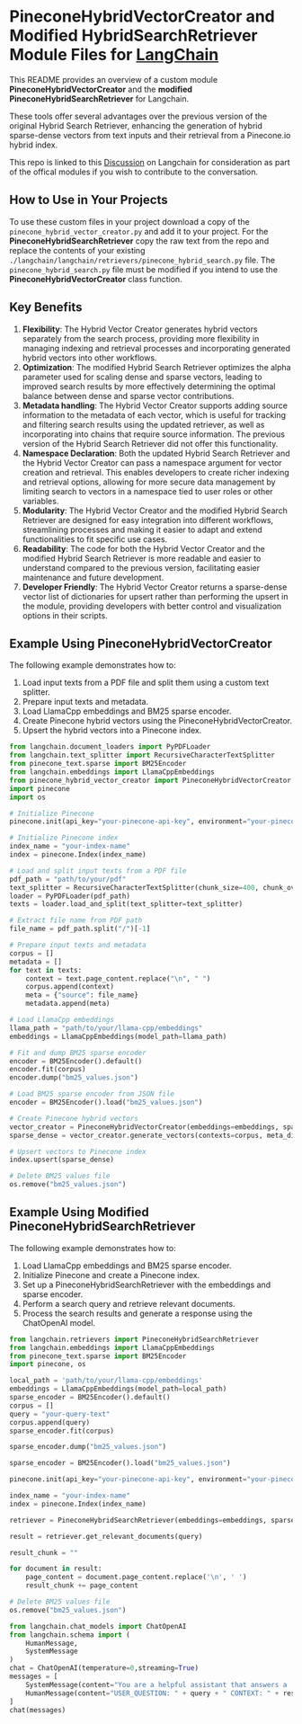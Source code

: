 # PineconeHybridVectorCreator and Modified HybridSearchRetriever Module Files for [LangChain](https://github.com/hwchase17/langchain)

This README provides an overview of a custom module **PineconeHybridVectorCreator** and the **modified PineconeHybridSearchRetriever** for Langchain. 

These tools offer several advantages over the previous version of the original Hybrid Search Retriever, enhancing the generation of hybrid sparse-dense vectors from text inputs and their retrieval from a Pinecone.io hybrid index.

This repo is linked to this [Discussion](https://github.com/hwchase17/langchain/discussions/3379) on Langchain for consideration as part of the offical modules if you wish to contribute to the conversation. 

## How to Use in Your Projects
To use these custom files in your project download a copy of the `pinecone_hybrid_vector_creator.py` and add it to your project.  For the **PineconeHybridSearchRetriever** copy the raw text from the repo and replace the contents of your existing `./langchain/langchain/retrievers/pinecone_hybrid_search.py` file.  The `pinecone_hybrid_search.py` file must be modified if you intend to use the **PineconeHybridVectorCreator** class function.



## Key Benefits

1. **Flexibility**: The Hybrid Vector Creator generates hybrid vectors separately from the search process, providing more flexibility in managing indexing and retrieval processes and incorporating generated hybrid vectors into other workflows.
2. **Optimization**: The modified Hybrid Search Retriever optimizes the alpha parameter used for scaling dense and sparse vectors, leading to improved search results by more effectively determining the optimal balance between dense and sparse vector contributions.
3. **Metadata handling**: The Hybrid Vector Creator supports adding source information to the metadata of each vector, which is useful for tracking and filtering search results using the updated retriever, as well as incorporating into chains that require source information. The previous version of the Hybrid Search Retriever did not offer this functionality.
4. **Namespace Declaration**: Both the updated Hybrid Search Retriever and the Hybrid Vector Creator can pass a namespace argument for vector creation and retrieval. This enables developers to create richer indexing and retrieval options, allowing for more secure data management by limiting search to vectors in a namespace tied to user roles or other variables.
5. **Modularity**: The Hybrid Vector Creator and the modified Hybrid Search Retriever are designed for easy integration into different workflows, streamlining processes and making it easier to adapt and extend functionalities to fit specific use cases.
6. **Readability**: The code for both the Hybrid Vector Creator and the modified Hybrid Search Retriever is more readable and easier to understand compared to the previous version, facilitating easier maintenance and future development.
7. **Developer Friendly**: The Hybrid Vector Creator returns a sparse-dense vector list of dictionaries for upsert rather than performing the upsert in the module, providing developers with better control and visualization options in their scripts.

## Example Using PineconeHybridVectorCreator

The following example demonstrates how to:

1. Load input texts from a PDF file and split them using a custom text splitter.
2. Prepare input texts and metadata.
3. Load LlamaCpp embeddings and BM25 sparse encoder.
4. Create Pinecone hybrid vectors using the PineconeHybridVectorCreator.
5. Upsert the hybrid vectors into a Pinecone index.

```python
from langchain.document_loaders import PyPDFLoader
from langchain.text_splitter import RecursiveCharacterTextSplitter
from pinecone_text.sparse import BM25Encoder
from langchain.embeddings import LlamaCppEmbeddings
from pinecone_hybrid_vector_creator import PineconeHybridVectorCreator
import pinecone
import os

# Initialize Pinecone
pinecone.init(api_key="your-pinecone-api-key", environment="your-pinecone-environment")

# Initialize Pinecone index
index_name = "your-index-name"
index = pinecone.Index(index_name)

# Load and split input texts from a PDF file
pdf_path = "path/to/your/pdf"
text_splitter = RecursiveCharacterTextSplitter(chunk_size=400, chunk_overlap=20, length_function=len)
loader = PyPDFLoader(pdf_path)
texts = loader.load_and_split(text_splitter=text_splitter)

# Extract file name from PDF path
file_name = pdf_path.split("/")[-1]

# Prepare input texts and metadata
corpus = []
metadata = []
for text in texts:
    context = text.page_content.replace("\n", " ")
    corpus.append(context)
    meta = {"source": file_name}
    metadata.append(meta)

# Load LlamaCpp embeddings
llama_path = "path/to/your/llama-cpp/embeddings"
embeddings = LlamaCppEmbeddings(model_path=llama_path)

# Fit and dump BM25 sparse encoder
encoder = BM25Encoder().default()
encoder.fit(corpus)
encoder.dump("bm25_values.json")

# Load BM25 sparse encoder from JSON file
encoder = BM25Encoder().load("bm25_values.json")

# Create Pinecone hybrid vectors
vector_creator = PineconeHybridVectorCreator(embeddings=embeddings, sparse_encoder=encoder)
sparse_dense = vector_creator.generate_vectors(contexts=corpus, meta_dicts=metadata)

# Upsert vectors to Pinecone index
index.upsert(sparse_dense)

# Delete BM25 values file
os.remove("bm25_values.json")

```

## Example Using Modified PineconeHybridSearchRetriever

The following example demonstrates how to:

1. Load LlamaCpp embeddings and BM25 sparse encoder.
2. Initialize Pinecone and create a Pinecone index.
3. Set up a PineconeHybridSearchRetriever with the embeddings and sparse encoder.
4. Perform a search query and retrieve relevant documents.
5. Process the search results and generate a response using the ChatOpenAI model.


```python
from langchain.retrievers import PineconeHybridSearchRetriever
from langchain.embeddings import LlamaCppEmbeddings
from pinecone_text.sparse import BM25Encoder
import pinecone, os

local_path = 'path/to/your/llama-cpp/embeddings'
embeddings = LlamaCppEmbeddings(model_path=local_path)
sparse_encoder = BM25Encoder().default()
corpus = []
query = "your-query-text"
corpus.append(query)
sparse_encoder.fit(corpus)

sparse_encoder.dump("bm25_values.json")

sparse_encoder = BM25Encoder().load("bm25_values.json")

pinecone.init(api_key="your-pinecone-api-key", environment="your-pinecone-environment")

index_name = "your-index-name"
index = pinecone.Index(index_name)

retriever = PineconeHybridSearchRetriever(embeddings=embeddings, sparse_encoder=sparse_encoder, index=index)

result = retriever.get_relevant_documents(query)

result_chunk = ""

for document in result:
    page_content = document.page_content.replace('\n', ' ')
    result_chunk += page_content

# Delete BM25 values file
os.remove("bm25_values.json")

from langchain.chat_models import ChatOpenAI
from langchain.schema import (
    HumanMessage,
    SystemMessage
)
chat = ChatOpenAI(temperature=0,streaming=True)
messages = [
    SystemMessage(content="You are a helpful assistant that answers a 'USER_QUESTION:' by summarizing the 'CONTEXT:' that comes with the question.  If an answer cannot be formed using context reply 'I dont know'."),
    HumanMessage(content="USER_QUESTION: " + query + " CONTEXT: " + result_chunk)
]
chat(messages)

```
